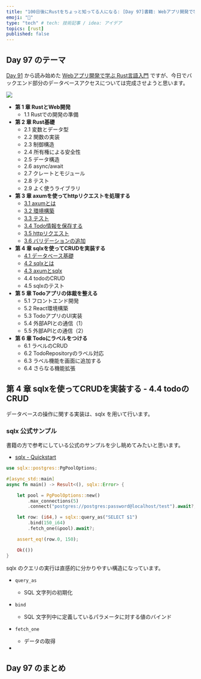 ```yaml
---
title: "100日後にRustをちょっと知ってる人になる: [Day 97]書籍: Webアプリ開発で学ぶRust言語入門 その7"
emoji: "🦀"
type: "tech" # tech: 技術記事 / idea: アイデア
topics: [rust]
published: false
---
```

## Day 97 のテーマ

[Day 91](https://zenn.dev/shinyay/articles/hello-rust-day091) から読み始めた [Webアプリ開発で学ぶ Rust言語入門](https://www.shuwasystem.co.jp/book/9784798067315.html) ですが、今日でバックエンド部分のデータベースアクセスについては完成させようと思います。

![](https://storage.googleapis.com/zenn-user-upload/0abe692735b6-20221220.png)

- **第 1 章 RustとWeb開発**
  - 1.1 Rustでの開発の準備
- **第 2 章 Rust基礎**
  - 2.1 変数とデータ型
  - 2.2 関数の実装
  - 2.3 制御構造
  - 2.4 所有権による安全性
  - 2.5 データ構造
  - 2.6 async/await
  - 2.7 クレートとモジュール
  - 2.8 テスト
  - 2.9 よく使うライブラリ
- **第 3 章 axumを使ってhttpリクエストを処理する**
  - [3.1 axumとは](https://zenn.dev/shinyay/articles/hello-rust-day091#%E7%AC%AC-3-%E7%AB%A0-axum%E3%82%92%E4%BD%BF%E3%81%A3%E3%81%A6http%E3%83%AA%E3%82%AF%E3%82%A8%E3%82%B9%E3%83%88%E3%82%92%E5%87%A6%E7%90%86%E3%81%99%E3%82%8B---3.1-axum%E3%81%A8%E3%81%AF)
  - [3.2 環境構築](https://zenn.dev/shinyay/articles/hello-rust-day091#%E7%AC%AC-3-%E7%AB%A0-axum%E3%82%92%E4%BD%BF%E3%81%A3%E3%81%A6http%E3%83%AA%E3%82%AF%E3%82%A8%E3%82%B9%E3%83%88%E3%82%92%E5%87%A6%E7%90%86%E3%81%99%E3%82%8B---3.2-%E7%92%B0%E5%A2%83%E6%A7%8B%E7%AF%89)
  - [3.3 テスト](https://zenn.dev/shinyay/articles/hello-rust-day092#%E7%AC%AC-3-%E7%AB%A0-axum%E3%82%92%E4%BD%BF%E3%81%A3%E3%81%A6http%E3%83%AA%E3%82%AF%E3%82%A8%E3%82%B9%E3%83%88%E3%82%92%E5%87%A6%E7%90%86%E3%81%99%E3%82%8B---3.3-%E3%83%86%E3%82%B9%E3%83%88)
  - [3.4 Todo情報を保存する](https://zenn.dev/shinyay/articles/hello-rust-day094#%E7%AC%AC-3-%E7%AB%A0-axum%E3%82%92%E4%BD%BF%E3%81%A3%E3%81%A6http%E3%83%AA%E3%82%AF%E3%82%A8%E3%82%B9%E3%83%88%E3%82%92%E5%87%A6%E7%90%86%E3%81%99%E3%82%8B---3.4-todo%E6%83%85%E5%A0%B1%E3%82%92%E4%BF%9D%E5%AD%98%E3%81%99%E3%82%8B)
  - [3.5 httpリクエスト](https://zenn.dev/shinyay/articles/hello-rust-day094#%E7%AC%AC-3-%E7%AB%A0-axum%E3%82%92%E4%BD%BF%E3%81%A3%E3%81%A6http%E3%83%AA%E3%82%AF%E3%82%A8%E3%82%B9%E3%83%88%E3%82%92%E5%87%A6%E7%90%86%E3%81%99%E3%82%8B---3.5-http-%E3%83%AA%E3%82%AF%E3%82%A8%E3%82%B9%E3%83%88)
  - [3.6 バリデーションの追加](https://zenn.dev/shinyay/articles/hello-rust-day094#%E7%AC%AC-3-%E7%AB%A0-axum%E3%82%92%E4%BD%BF%E3%81%A3%E3%81%A6http%E3%83%AA%E3%82%AF%E3%82%A8%E3%82%B9%E3%83%88%E3%82%92%E5%87%A6%E7%90%86%E3%81%99%E3%82%8B---3.6-%E3%83%90%E3%83%AA%E3%83%87%E3%83%BC%E3%82%B7%E3%83%A7%E3%83%B3%E3%81%AE%E8%BF%BD%E5%8A%A0)
- **第 4 章 sqlxを使ってCRUDを実装する**
  - [4.1 データベース基礎](https://zenn.dev/shinyay/articles/hello-rust-day095#%E7%AC%AC-4-%E7%AB%A0-sqlx%E3%82%92%E4%BD%BF%E3%81%A3%E3%81%A6crud%E3%82%92%E5%AE%9F%E8%A3%85%E3%81%99%E3%82%8B---4.1-%E3%83%87%E3%83%BC%E3%82%BF%E3%83%99%E3%83%BC%E3%82%B9%E5%9F%BA%E7%A4%8E)
  - [4.2 sqlxとは](https://zenn.dev/shinyay/articles/hello-rust-day095#%E7%AC%AC-4-%E7%AB%A0-sqlx%E3%82%92%E4%BD%BF%E3%81%A3%E3%81%A6crud%E3%82%92%E5%AE%9F%E8%A3%85%E3%81%99%E3%82%8B---4.2-sqlx%E3%81%A8%E3%81%AF)
  - [4.3 axumとsqlx](https://zenn.dev/shinyay/articles/hello-rust-day096#%E7%AC%AC-4-%E7%AB%A0-sqlx%E3%82%92%E4%BD%BF%E3%81%A3%E3%81%A6crud%E3%82%92%E5%AE%9F%E8%A3%85%E3%81%99%E3%82%8B---4.3-axum%E3%81%A8sqlx)
  - 4.4 todoのCRUD
  - 4.5 sqlxのテスト
- **第 5 章 Todoアプリの体裁を整える**
  - 5.1 フロントエンド開発
  - 5.2 React環境構築
  - 5.3 TodoアプリのUI実装
  - 5.4 外部APIとの通信（1）
  - 5.5 外部APIとの通信（2）
- **第 6 章 Todoにラベルをつける**
  - 6.1 ラベルのCRUD
  - 6.2 TodoRepositoryのラベル対応
  - 6.3 ラベル機能を画面に追加する
  - 6.4 さらなる機能拡張

## 第 4 章 sqlxを使ってCRUDを実装する - 4.4 todoのCRUD

データベースの操作に関する実装は、sqlx を用いて行います。

### sqlx 公式サンプル

書籍の方で参考にしている公式のサンプルを少し眺めてみたいと思います。

- [sqlx - Quickstart](https://github.com/launchbadge/sqlx#quickstart)

```rust
use sqlx::postgres::PgPoolOptions;

#[async_std::main]
async fn main() -> Result<(), sqlx::Error> {

    let pool = PgPoolOptions::new()
        .max_connections(5)
        .connect("postgres://postgres:password@localhost/test").await?;

    let row: (i64,) = sqlx::query_as("SELECT $1")
        .bind(150_i64)
        .fetch_one(&pool).await?;

    assert_eq!(row.0, 150);

    Ok(())
}
```

sqlx のクエリの実行は直感的に分かりやすい構造になっています。

- `query_as`
  - SQL 文字列の初期化
- `bind`
  - SQL 文字列中に定義しているパラメータに対する値のバインド
- `fetch_one`
  - データの取得

-

## Day 97 のまとめ

